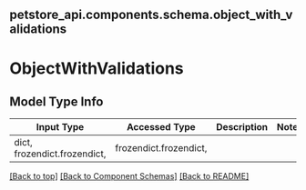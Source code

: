 <a name="top"></a>
## petstore_api.components.schema.object_with_validations
# ObjectWithValidations

## Model Type Info
Input Type | Accessed Type | Description | Notes
------------ | ------------- | ------------- | -------------
dict, frozendict.frozendict,  | frozendict.frozendict,  |  | 

[[Back to top]](#top) [[Back to Component Schemas]](../../../README.md#Component-Schemas) [[Back to README]](../../../README.md)